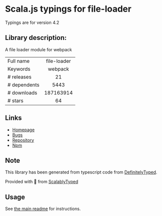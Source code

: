 
# Scala.js typings for file-loader

Typings are for version 4.2

## Library description:
A file loader module for webpack

|                    |                 |
| ------------------ | :-------------: |
| Full name          | file-loader |
| Keywords           | webpack |
| # releases         | 21 |
| # dependents       | 5443 |
| # downloads        | 187163914 |
| # stars            | 64 |

## Links
- [Homepage](https://github.com/webpack-contrib/file-loader)
- [Bugs](https://github.com/webpack-contrib/file-loader/issues)
- [Repository](https://github.com/webpack-contrib/file-loader)
- [Npm](https://www.npmjs.com/package/file-loader)
    


## Note
This library has been generated from typescript code from [DefinitelyTyped](https://definitelytyped.org).

Provided with :purple_heart: from [ScalablyTyped](https://github.com/oyvindberg/ScalablyTyped)

## Usage
See [the main readme](../../readme.md) for instructions.


